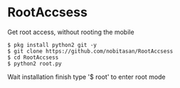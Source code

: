 # RootAccsess
Get root access, without rooting the mobile

```
$ pkg install python2 git -y
$ git clone https://github.com/nobitasan/RootAccsess
$ cd RootAccsess
$ python2 root.py
```

Wait installation finish
type '$ root' to enter root mode
